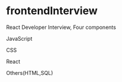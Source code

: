 # frontendInterview

React Developer Interview, Four components

JavaScript

CSS

React 

Others(HTML,SQL)
